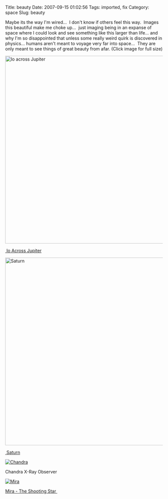 Title: beauty
Date: 2007-09-15 01:02:56
Tags: imported, fix
Category: space
Slug: beauty

Maybe its the way I'm wired...  I don't know if others feel this way.  Images this beautiful make me choke up...  just imaging being in an expanse of space where I could look and see something like this larger than life... and why I'm so disappointed that unless some really weird quirk is discovered in physics... humans aren't meant to voyage very far into space...  They are only meant to see things of great beauty from afar. (Click image for full size)

<a href="http://blog.mcstudios.net/wordpress/wp-content/uploads/2007/09/90_69_1.jpg" title="Io across Jupiter"><img src="http://blog.mcstudios.net/wordpress/wp-content/uploads/2007/09/90_69_1.jpg" title="Io across Jupiter" alt="Io across Jupiter" width="600" /></a>

<a href="http://ciclops.org/ir_index.php?id=27"> Io Across Jupiter</a>

<a href="http://blog.mcstudios.net/wordpress/wp-content/uploads/2007/09/205_223_0.jpg" title="Saturn"><img src="http://blog.mcstudios.net/wordpress/wp-content/uploads/2007/09/205_223_0.jpg" title="Saturn" alt="Saturn" width="600" /></a>

<a href="http://ciclops.org/ir_index.php?id=27"> Saturn</a>

<a href="http://blog.mcstudios.net/wordpress/wp-content/uploads/2007/09/chandra_abell520.jpg" title="Chandra"><img src="http://blog.mcstudios.net/wordpress/wp-content/uploads/2007/09/chandra_abell520.jpg" alt="Chandra" /></a>

Chandra X-Ray Observer

<a href="http://blog.mcstudios.net/wordpress/wp-content/uploads/2007/09/185517main_a-516.jpg" title="Mira"><img src="http://blog.mcstudios.net/wordpress/wp-content/uploads/2007/09/185517main_a-516.jpg" alt="Mira" /></a>

<a href="http://www.nasa.gov/mission_pages/galex/20070815/">Mira - The Shooting Star </a>
